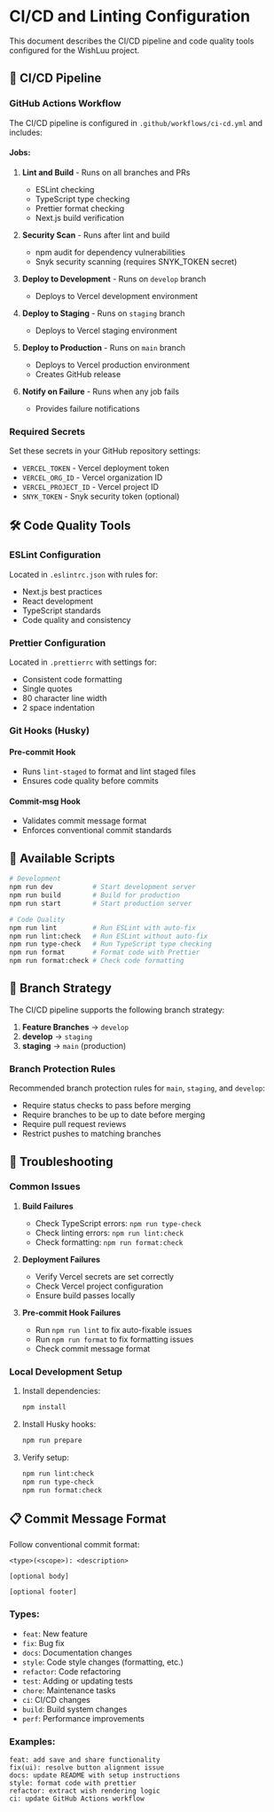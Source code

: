 # CI/CD and Linting Configuration

This document describes the CI/CD pipeline and code quality tools configured for the WishLuu project.

## 🚀 CI/CD Pipeline

### GitHub Actions Workflow

The CI/CD pipeline is configured in `.github/workflows/ci-cd.yml` and includes:

#### Jobs:

1. **Lint and Build** - Runs on all branches and PRs
   - ESLint checking
   - TypeScript type checking
   - Prettier format checking
   - Next.js build verification

2. **Security Scan** - Runs after lint and build
   - npm audit for dependency vulnerabilities
   - Snyk security scanning (requires SNYK_TOKEN secret)

3. **Deploy to Development** - Runs on `develop` branch
   - Deploys to Vercel development environment

4. **Deploy to Staging** - Runs on `staging` branch
   - Deploys to Vercel staging environment

5. **Deploy to Production** - Runs on `main` branch
   - Deploys to Vercel production environment
   - Creates GitHub release

6. **Notify on Failure** - Runs when any job fails
   - Provides failure notifications

### Required Secrets

Set these secrets in your GitHub repository settings:

- `VERCEL_TOKEN` - Vercel deployment token
- `VERCEL_ORG_ID` - Vercel organization ID
- `VERCEL_PROJECT_ID` - Vercel project ID
- `SNYK_TOKEN` - Snyk security token (optional)

## 🛠️ Code Quality Tools

### ESLint Configuration

Located in `.eslintrc.json` with rules for:

- Next.js best practices
- React development
- TypeScript standards
- Code quality and consistency

### Prettier Configuration

Located in `.prettierrc` with settings for:

- Consistent code formatting
- Single quotes
- 80 character line width
- 2 space indentation

### Git Hooks (Husky)

#### Pre-commit Hook

- Runs `lint-staged` to format and lint staged files
- Ensures code quality before commits

#### Commit-msg Hook

- Validates commit message format
- Enforces conventional commit standards

## 📝 Available Scripts

```bash
# Development
npm run dev          # Start development server
npm run build        # Build for production
npm run start        # Start production server

# Code Quality
npm run lint         # Run ESLint with auto-fix
npm run lint:check   # Run ESLint without auto-fix
npm run type-check   # Run TypeScript type checking
npm run format       # Format code with Prettier
npm run format:check # Check code formatting
```

## 🔄 Branch Strategy

The CI/CD pipeline supports the following branch strategy:

1. **Feature Branches** → `develop`
2. **develop** → `staging`
3. **staging** → `main` (production)

### Branch Protection Rules

Recommended branch protection rules for `main`, `staging`, and `develop`:

- Require status checks to pass before merging
- Require branches to be up to date before merging
- Require pull request reviews
- Restrict pushes to matching branches

## 🚨 Troubleshooting

### Common Issues

1. **Build Failures**
   - Check TypeScript errors: `npm run type-check`
   - Check linting errors: `npm run lint:check`
   - Check formatting: `npm run format:check`

2. **Deployment Failures**
   - Verify Vercel secrets are set correctly
   - Check Vercel project configuration
   - Ensure build passes locally

3. **Pre-commit Hook Failures**
   - Run `npm run lint` to fix auto-fixable issues
   - Run `npm run format` to fix formatting issues
   - Check commit message format

### Local Development Setup

1. Install dependencies:

   ```bash
   npm install
   ```

2. Install Husky hooks:

   ```bash
   npm run prepare
   ```

3. Verify setup:
   ```bash
   npm run lint:check
   npm run type-check
   npm run format:check
   ```

## 📋 Commit Message Format

Follow conventional commit format:

```
<type>(<scope>): <description>

[optional body]

[optional footer]
```

### Types:

- `feat`: New feature
- `fix`: Bug fix
- `docs`: Documentation changes
- `style`: Code style changes (formatting, etc.)
- `refactor`: Code refactoring
- `test`: Adding or updating tests
- `chore`: Maintenance tasks
- `ci`: CI/CD changes
- `build`: Build system changes
- `perf`: Performance improvements

### Examples:

```
feat: add save and share functionality
fix(ui): resolve button alignment issue
docs: update README with setup instructions
style: format code with prettier
refactor: extract wish rendering logic
ci: update GitHub Actions workflow
```
